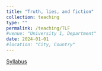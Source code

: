 ```yaml
---
title: "Truth, lies, and fiction"
collection: teaching
type: ""
permalink: /teaching/TLF
#venue: "University 1, Department"
date: 2024-01-01
#location: "City, Country"
---
```

[Syllabus](../assets/TLF.pdf)
